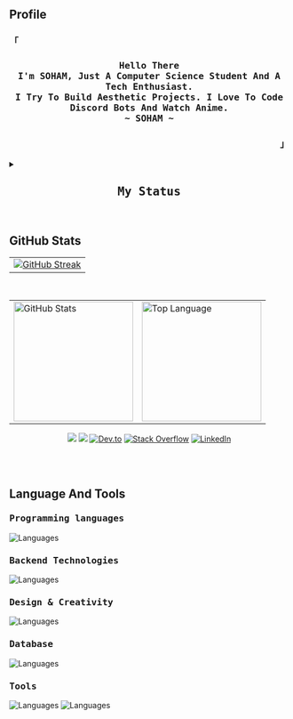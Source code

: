 <!-- SpreadSheets650's GitHub Profile -->

## Profile

<div align="justify">

<h3 align="left"><samp>「</samp></h3>

<h3 align="center">
  <samp>
    <b>
      Hello There
      <br>
      I'm SOHAM, Just A Computer Science Student And A Tech Enthusiast.
      <br>
      I Try To Build Aesthetic Projects. I Love To Code Discord Bots And Watch Anime.
      <br>
      ~ SOHAM ~
    </b>
  </samp>
</h3>

<h3 align="right"><samp>」</samp></h3>

<!-- Status -->
<details>
  <summary><h2 align="center"><samp>My Status</samp></h2></summary>
  
  <br>
  
  <div align="center">
    <table align="center">
      <tr>
        <td align="center"><h1><samp>Discord</samp></h1>
          <a href="">
            <img src="https://discord-readme-badge.vercel.app/api?id=727012870683885578"/>
          </a>
        </td>
      </tr>
      <tr>
        <td align="center"><h1><samp>30NitesOfCode</samp></h1><br><a href="https://www.codedex.io/@SpreadSheets/30-nites-of-code">
            <img src="https://www.codedex.io/api/petStatus?user=SpreadSheets"/>
          </a></td>
      </tr>
      <tr>
        <td align="center"><h1><samp>Spotify</samp></h1><br><a herf="https://open.spotify.com/user/x4o0yd3uqpjbzgo1atn61ik6l"><img src = "https://spotify-github-profile.kittinanx.com/api/view?uid=x4o0yd3uqpjbzgo1atn61ik6l&cover_image=true&theme=default&show_offline=false&background_color=121212&interchange=true&bar_color=53b14f&bar_color_cover=false"></a></td>
      </tr>
    </table>
  </div>

</details>

<br>

## GitHub Stats

<div align="center">
  <table>
    <tr>
      <td><a href="https://git.io/streak-stats"><img src="https://github-readme-streak-stats.herokuapp.com?user=SpreadSheets600&theme=tokyonight&hide_border=true&border_radius=&card_width=1000" alt="GitHub Streak" /></a></td>
    </tr>
  </table>
  <br>
  <table>
    <tr>
      <td><a href="#--------"><img height="215px" align="center" alt="GitHub Stats" src="https://github-readme-stats.vercel.app/api?username=spreadsheets600&count_private=true&show_icons=true&include_all_commits=true&line_height=21&hide_border=true&theme=nord"/></a></td>
      <td><a href="#--------"><img height="215px" align="center" alt="Top Language" src="https://github-readme-stats.vercel.app/api/top-langs/?username=spreadsheets600&layout=compact&line_height=21&hide_border=true&theme=nord"/></a></td>
    </tr>
  </table>

  <a href="https://bento.me/spreadsheets"><img src="https://komarev.com/ghpvc/?username=spreadsheets600&style=for-the-badge"></a>
  <a href="https://bento.me/spreadsheets"><img src="https://img.shields.io/badge/Portfolio-255E63?style=for-the-badge&logo=About.me&logoColor=white"></a>
  [![Dev.to](https://img.shields.io/badge/DEV.TO-0A0A0A?style=for-the-badge&logo=dev-dot-to&logoColor=white)](https://dev.to/sspreadsheets600)
  [![Stack Overflow](https://img.shields.io/badge/STACKOVERFLOW-FE7A16?style=for-the-badge&logo=stackoverflow&logoColor=white)](https://stackoverflow.com/users/23220449/soham-maity)
  [![LinkedIn](https://img.shields.io/badge/LINKEDIN-0077B5?style=for-the-badge&logo=linkedin&logoColor=white)](https://www.linkedin.com/in/soham-maity-523329305)

  <br>

</div>

<br>

## Language And Tools

<div align="left">

<h3><samp>Programming languages</samp></h3>

<a>![Languages](https://skillicons.dev/icons?i=html,css,js,react,py,bash&theme=dark)</a>

<h3><samp>Backend Technologies</samp></h3>

<a>![Languages](https://skillicons.dev/icons?i=django,flask,tensorflow,nodejs&theme=dark)</a>

<h3><samp>Design & Creativity</samp></h3>

<a>![Languages](https://skillicons.dev/icons?i=illustrator,xd,figma&theme=dark)</a>

<h3><samp>Database</samp></h3>

<a>![Languages](https://skillicons.dev/icons?i=mongo,mysql,&theme=dark)</a>

<h3><samp>Tools</samp></h3>

<a>![Languages](https://skillicons.dev/icons?i=vscode,sublime,replit,notion,github&theme=dark)</a>
<a>![Languages](https://skillicons.dev/icons?i=discord,bots&theme=dark)</a>

</div>

</div>
